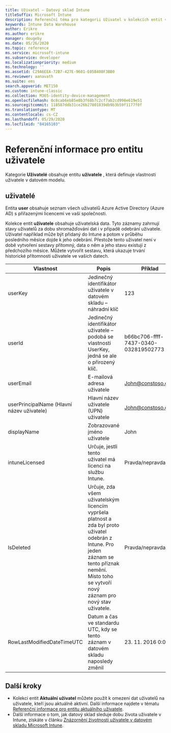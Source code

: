 ```yaml
---
title: Uživatel – Datový sklad Intune
titleSuffix: Microsoft Intune
description: Referenční téma pro kategorii Uživatel v kolekcích entit v rozhraní API datového skladu Intune
keywords: Intune Data Warehouse
author: Erikre
ms.author: erikre
manager: dougeby
ms.date: 05/26/2020
ms.topic: reference
ms.service: microsoft-intune
ms.subservice: developer
ms.localizationpriority: medium
ms.technology: ''
ms.assetid: C29A6EEA-72B7-427E-9601-E05B408F3BB0
ms.reviewer: aanavath
ms.suite: ems
search.appverid: MET150
ms.custom: intune-classic
ms.collection: M365-identity-device-management
ms.openlocfilehash: 0c8cab6eb85e8b3f68b7c2cf7ab2cd998e619e51
ms.sourcegitcommit: 118587ddb31ce26b27801839db9b3b59f1177f0f
ms.translationtype: MT
ms.contentlocale: cs-CZ
ms.lasthandoff: 05/29/2020
ms.locfileid: "84165103"
---
```

# <a name="reference-for-user-entity"></a>Referenční informace pro entitu uživatele

Kategorie **Uživatelé** obsahuje entitu **uživatele** , která definuje vlastnosti uživatele v datovém modelu.

## <a name="users"></a>uživatelé

Entita **user** obsahuje seznam všech uživatelů Azure Active Directory (Azure AD) s přiřazenými licencemi ve vaší společnosti.

Kolekce entit **uživatele** obsahuje uživatelská data. Tyto záznamy zahrnují stavy uživatelů za dobu shromažďování dat i v případě odebrání uživatele. Uživatel například může být přidaný do Intune a potom v průběhu posledního měsíce dojde k jeho odebrání. Přestože tento uživatel není v době vytvoření sestavy přítomný, data o něm a jeho stavu existují z předchozího měsíce. Můžete vytvořit sestavu, která ukazuje trvání historické přítomnosti uživatele ve vašich datech.

|          Vlastnost          |                                                                                                           Popis                                                                                                          |                Příklad               |
|----------------------------|--------------------------------------------------------------------------------------------------------------------------------------------------------------------------------------------------------------------------------|--------------------------------------|
| userKey                    | Jedinečný identifikátor uživatele v datovém skladu – náhradní klíč                                                                                                                                                         | 123                                  |
| userId                     | Jedinečný identifikátor uživatele – podobá se vlastnosti UserKey, jedná se ale o přirozený klíč.                                                                                                                                                    | b66bc706-ffff-7437-0340-032819502773 |
| userEmail                  | E-mailová adresa uživatele                                                                                                                                                                                                     | John@constoso.com                    |
| userPrincipalName (Hlavní název uživatele)                        | Hlavní název uživatele (UPN) uživatele                                                                                                                                                                                               | John@constoso.com                    |
| displayName                | Zobrazované jméno uživatele                                                                                                                                                                                                      | John                                 |
| intuneLicensed             | Určuje, jestli tento uživatel má licenci na službu Intune.                                                                                                                                                                              | Pravda/nepravda                           |
| IsDeleted                  | Určuje, zda všem uživatelským licencím vypršela platnost a zda byl proto uživatel odebrán z Intune. Pro jeden záznam se tento příznak nemění. Místo toho se vytvoří nový záznam pro nový stav uživatele. | Pravda/nepravda                           |
| RowLastModifiedDateTimeUTC | Datum a čas ve standardu UTC, kdy se tento záznam v datovém skladu naposledy změnil                                                                                                                                                 | 23. 11. 2016 0:00                      |


## <a name="next-steps"></a>Další kroky
- Kolekci entit **Aktuální uživatel** můžete použít k omezení dat uživatelů na uživatele, kteří jsou aktuálně aktivní. Další informace najdete v tématu [Referenční informace pro entitu aktuálního uživatele](reports-ref-data-model.md).
- Další informace o tom, jak datový sklad sleduje dobu života uživatele v Intune, získáte v článku [Znázornění životnosti uživatele v datovém skladu Microsoft Intune](reports-ref-user-timeline.md).
